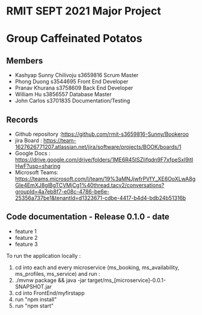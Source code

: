 # RMIT SEPT 2021 Major Project

# Group Caffeinated Potatos

## Members
* Kashyap Sunny Chilivoju   s3659816   Scrum Master  
* Phong Duong               s3544695   Front End Developer 
* Pranav Khurana            s3758609   Back End Developer  
* William Hu                s3856557   Database Master  
* John Carlos               s3701835   Documentation/Testing  

## Records

* Github repository :https://github.com/rmit-s3659816-Sunny/Bookeroo  
* jira Board : https://team-1627626771207.atlassian.net/jira/software/projects/BOOK/boards/1  
* Google Docs : https://drive.google.com/drive/folders/1ME6R45ISZIifqdn9F7xfpeSxI9itIHwF?usp=sharing  
* Microsoft Teams: https://teams.microsoft.com/l/team/19%3aMNJjwfrPVfY_XE6OoXLwA8gGIe4EmXJ8glBgTCVMjCg1%40thread.tacv2/conversations?groupId=4a7eb8f7-e08c-4786-be6e-25356a737be1&tenantId=d1323671-cdbe-4417-b4d4-bdb24b51316b  

	
## Code documentation - Release 0.1.0 - date
* feature 1
* feature 2
* feature 3
  

To run the application locally : 
1) cd into each and every microservice (ms_booking, ms_availability, ms_profiles, ms_service) and run :
2) ./mvnw package && java -jar target/ms_[microservice]-0.0.1-SNAPSHOT.jar
3) cd into FrontEnd/myfirstapp
4) run "npm install"
5) run "npm start"



